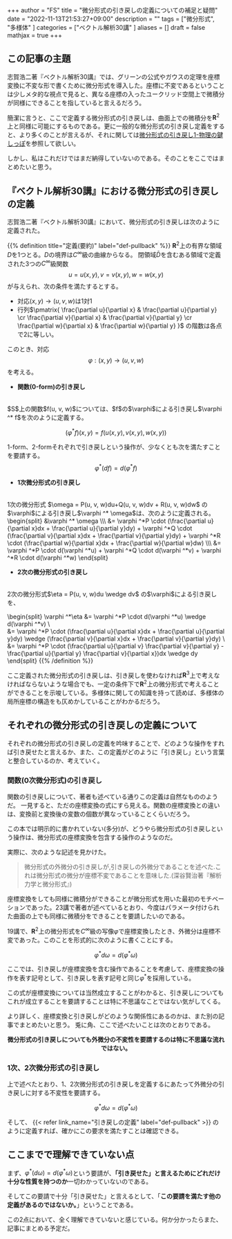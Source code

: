 +++
author = "FS"
title = "微分形式の引き戻しの定義についての補足と疑問"
date = "2022-11-13T21:53:27+09:00"
description = ""
tags = ["微分形式", "多様体"
]
categories = ["ベクトル解析30講"
]
aliases = []
draft = false
mathjax = true
+++
## この記事の主題

志賀浩二著『ベクトル解析30講』では、グリーンの公式やガウスの定理を座標変換に不変な形で書くために微分形式を導入した。座標に不変であるということは少しメタ的な視点で見ると、異なる座標の入ったユークリッド空間上で微積分が同様にできることを指していると言えるだろう。

簡潔に言うと、ここで定義する微分形式の引き戻しは、曲面上での微積分を$\boldsymbol{R}^2$上と同様に可能にするものである。更に一般的な微分形式の引き戻し定義をすると、より多くのことが言えるが、それに関しては<a href="https://hooktail.sub.jp/differentialforms/DiffFormsPullback1/">微分形式の引き戻し1-物理の鍵しっぽ</a>を参照して欲しい。


しかし、私はこれだけではまだ納得していないのである。そのことをここではまとめたいと思う。

## 『ベクトル解析30講』における微分形式の引き戻しの定義

志賀浩二著『ベクトル解析30講』において、微分形式の引き戻しは次のように定義された。

{{% definition title="定義(要約)" label="def-pullback" %}}
$\boldsymbol{R}^2$上の有界な領域$D$を1つとる。$D$の境界は$C^\infty$級の曲線からなる。
閉領域$\bar D$を含むある領域で定義された3つの$C^\infty$級関数
$$u=u(x, y), v=v(x, y), w=w(x, y)$$
が与えられ、次の条件を満たするとする。

* 対応$(x, y) \rightarrow (u, v, w)$は1対1
* 行列$\pmatrix{
    \frac{\partial u}{\partial x} & \frac{\partial u}{\partial y} \cr
    \frac{\partial v}{\partial x} & \frac{\partial v}{\partial y} \cr
    \frac{\partial w}{\partial x} & \frac{\partial w}{\partial y}
    }$
    の階数は各点で2に等しい。

このとき、対応
$$\varphi : (x, y) \rightarrow (u, v, w)$$
を考える。

* **関数(0-form)の引き戻し**
<br>
$S$上の関数$f(u, v, w)$については、$f$の$\varphi$による引き戻し$\varphi ^* f$を次のように定義する。

$$(\varphi ^*f)(x, y) = f(u(x, y), v(x, y), w(x, y))$$


1-form、2-formそれぞれで引き戻しという操作が、少なくとも次を満たすことを要請する。
$$\varphi ^*(df) = d(\varphi ^*f)$$


* **1次微分形式の引き戻し**
<br>
1次の微分形式
$\omega = P(u, v, w)du+Q(u, v, w)dv + R(u, v, w)dw$
の$\varphi$による引き戻し$\varphi ^* \omega$は、次のように定義される。
\begin{split}
&\varphi ^* \omega \\\
&= \varphi ^*P \cdot (\frac{\partial u}{\partial x}dx + \frac{\partial u}{\partial y}dy) +
\varphi ^*Q \cdot (\frac{\partial v}{\partial x}dx + \frac{\partial v}{\partial y}dy) + 
\varphi ^*R \cdot (\frac{\partial w}{\partial x}dx + \frac{\partial w}{\partial w}dw) \\\
&= \varphi ^*P \cdot d(\varphi ^*u) + \varphi ^*Q \cdot d(\varphi ^*v) + \varphi ^*R \cdot d(\varphi ^*w)
\end{split}

* **2次の微分形式の引き戻し**
<br>
2次の微分形式$\eta = P(u, v, w)du \wedge dv$
の$\varphi$による引き戻しを、

\begin{split}
\varphi ^*\eta
&= \varphi ^*P \cdot d(\varphi ^*u) \wedge d(\varphi ^*v) \\\
&= \varphi ^*P \cdot (\frac{\partial u}{\partial x}dx + \frac{\partial u}{\partial y}dy) \wedge (\frac{\partial v}{\partial x}dx + \frac{\partial v}{\partial y}dy) \\\
&= \varphi ^*P \cdot (\frac{\partial u}{\partial v} \frac{\partial v}{\partial y} - \frac{\partial u}{\partial y} \frac{\partial v}{\partial x})dx \wedge dy
\end{split}
{{% /definition %}}

ここ定義された微分形式の引き戻しは、引き戻しを使わなければ$\boldsymbol{R}^3$上で考えなければならないような場合でも、一定の条件下で$\boldsymbol{R}^2$上の微分形式で考えることができることを示唆している。多様体に関しての知識を持って読めば、多様体の局所座標の構造をも仄めかしていることがわかるだろう。

## それぞれの微分形式の引き戻しの定義について
それぞれの微分形式の引き戻しの定義を吟味することで、どのような操作をすれば引き戻せたと言えるか、また、この定義がどのように「引き戻し」という言葉と整合しているのか、考えていく。
### 関数(0次微分形式)の引き戻し

関数の引き戻しについて、著者も述べている通りこの定義は自然なもののようだ。
一見すると、ただの座標変換の式にすら見える。関数の座標変換との違いは、変換前と変換後の変数の個数が異なっていることくらいだろう。

この本では明示的に書かれていない(多分)が、どうやら微分形式の引き戻しという操作は、微分形式の座標変換を包含する操作のようなのだ。

実際に、次のような記述を見かけた。
>微分形式の外微分の引き戻しが,引き戻しの外微分であることを述べた.これは微分形式の微分が座標不変であることを意味した.(深谷賢治著『解析力学と微分形式』)

座標変換をしても同様に微積分ができることが微分形式を用いた最初のモチベーションであった。23講で著者が述べているとおり、今度はパラメータ付けられた曲面の上でも同様に微積分をできることを要請したいのである。

19講で、$\boldsymbol{R}^2$上の微分形式を$C^\infty$級の写像$\varphi$で座標変換したとき、外微分は座標不変であった。このことを形式的に次のように書くことにする。

$$\varphi^* d\omega = d(\varphi^*\omega)$$

ここでは、引き戻しが座標変換を含む操作であることを考慮して、座標変換の操作を表す記号として、引き戻しを表す記号と同じ$\varphi ^*$を採用している。

この式が座標変換については当然成立することがわかると、引き戻しについてもこれが成立することを要請することは特に不思議なことではない気がしてくる。

より詳しく、座標変換と引き戻しがどのような関係性にあるのかは、また別の記事でまとめたいと思う。
兎に角、ここで述べたいことは次のとおりである。

<div style="text-align: center;">
<b>微分形式の引き戻しについても外微分の不変性を要請するのは特に不思議な流れではない。</b>
</div>


### 1次、2次微分形式の引き戻し

上で述べたとおり、1、2次微分形式の引き戻しを定義するにあたって外微分の引き戻しに対する不変性を要請する。

$$\varphi ^* d\omega = d(\varphi ^* \omega)$$

そして、
{{< refer link_name="引き戻しの定義" label="def-pullback" >}}
のように定義すれば、確かにこの要求を満たすことは確認できる。


## ここまでで理解できていない点
まず、$\varphi ^* (d\omega) = d(\varphi ^* \omega)$という要請が、<b>「引き戻せた」と言えるためにどれだけ十分な性質を持つのか</b>一切わかっていないのである。

そしてこの要請で十分「引き戻せた」と言えるとして、「<b>この要請を満たす他の定義があるのではないか。</b>」ということである。

この2点において、全く理解できていないと感じている。何か分かったらまた、記事にまとめる予定だ。
